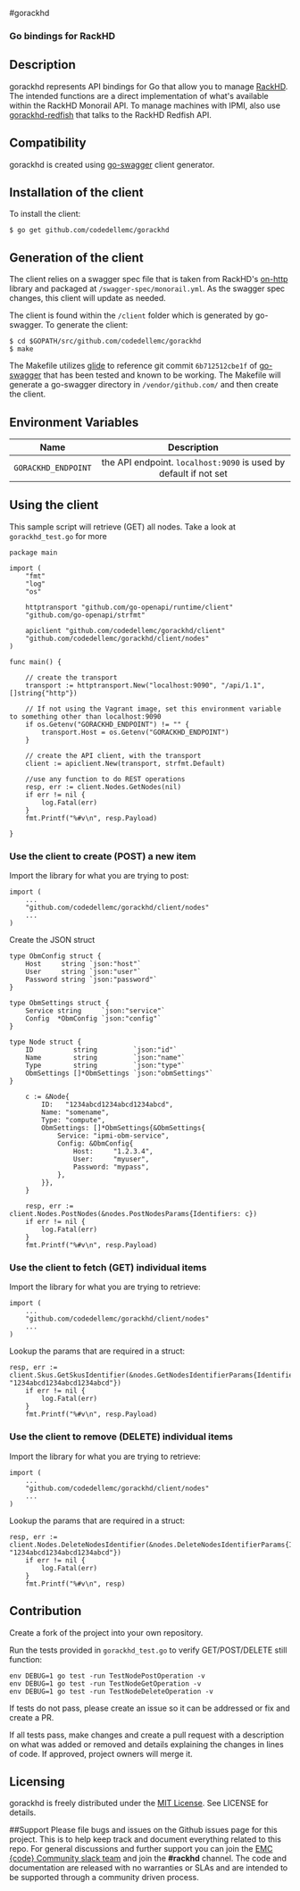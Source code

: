 #gorackhd

### Go bindings for RackHD

## Description
gorackhd represents API bindings for Go that allow you to manage [RackHD](https://github.com/RackHD/RackHD). The intended functions are a direct implementation of what's available within the RackHD Monorail API. To manage machines with IPMI, also use [gorackhd-redfish](https://github.com/codedellemc/gorackhd-redfish) that talks to the RackHD Redfish API.

## Compatibility
gorackhd is created using [go-swagger](https://github.com/go-swagger/go-swagger) client generator.

## Installation of the client
To install the client:
```
$ go get github.com/codedellemc/gorackhd
```

## Generation of the client

The client relies on a swagger spec file that is taken from RackHD's [on-http](https://github.com/RackHD/on-http) library and packaged at `/swagger-spec/monorail.yml`. As the swagger spec changes, this client will update as needed.

The client is found within the `/client` folder which is generated by go-swagger. To generate the client:
```
$ cd $GOPATH/src/github.com/codedellemc/gorackhd
$ make
```

The Makefile utilizes [glide](https://github.com/Masterminds/glide) to reference git commit `6b712512cbe1f` of [go-swagger](https://github.com/go-swagger/go-swagger) that has been tested and known to be working. The Makefile will generate a go-swagger directory in `/vendor/github.com/` and then create the client.

## Environment Variables
| Name        | Description           |
| ------------- |:-------------:|
| `GORACKHD_ENDPOINT`      | the API endpoint. `localhost:9090` is used by default if not set             |


## Using the client

This sample script will retrieve (GET) all nodes. Take a look at `gorackhd_test.go` for more

```
package main

import (
    "fmt"
    "log"
    "os"

    httptransport "github.com/go-openapi/runtime/client"
    "github.com/go-openapi/strfmt"

    apiclient "github.com/codedellemc/gorackhd/client"
    "github.com/codedellemc/gorackhd/client/nodes"
)

func main() {

    // create the transport
    transport := httptransport.New("localhost:9090", "/api/1.1", []string{"http"})

    // If not using the Vagrant image, set this environment variable to something other than localhost:9090
    if os.Getenv("GORACKHD_ENDPOINT") != "" {
        transport.Host = os.Getenv("GORACKHD_ENDPOINT")
    }

    // create the API client, with the transport
    client := apiclient.New(transport, strfmt.Default)

    //use any function to do REST operations
    resp, err := client.Nodes.GetNodes(nil)
    if err != nil {
        log.Fatal(err)
    }
    fmt.Printf("%#v\n", resp.Payload)

}

```

### Use the client to create (POST) a new item
Import the library for what you are trying to post:
```
import (
    ...
    "github.com/codedellemc/gorackhd/client/nodes"
    ...
)
```

Create the JSON struct
```
type ObmConfig struct {
    Host     string `json:"host"`
    User     string `json:"user"`
    Password string `json:"password"`
}

type ObmSettings struct {
    Service string     `json:"service"`
    Config  *ObmConfig `json:"config"`
}

type Node struct {
    ID          string         `json:"id"`
    Name        string         `json:"name"`
    Type        string         `json:"type"`
    ObmSettings []*ObmSettings `json:"obmSettings"`
}
```


```
    c := &Node{
        ID:   "1234abcd1234abcd1234abcd",
        Name: "somename",
        Type: "compute",
        ObmSettings: []*ObmSettings{&ObmSettings{
            Service: "ipmi-obm-service",
            Config: &ObmConfig{
                Host:     "1.2.3.4",
                User:     "myuser",
                Password: "mypass",
            },
        }},
    }

    resp, err := client.Nodes.PostNodes(&nodes.PostNodesParams{Identifiers: c})
    if err != nil {
        log.Fatal(err)
    }
    fmt.Printf("%#v\n", resp.Payload)
```

### Use the client to fetch (GET) individual items

Import the library for what you are trying to retrieve:
```
import (
    ...
    "github.com/codedellemc/gorackhd/client/nodes"
    ...
)
```

Lookup the params that are required in a struct:
```
resp, err := client.Skus.GetSkusIdentifier(&nodes.GetNodesIdentifierParams{Identifier: "1234abcd1234abcd1234abcd"})
    if err != nil {
        log.Fatal(err)
    }
    fmt.Printf("%#v\n", resp.Payload)

```

### Use the client to remove (DELETE) individual items
Import the library for what you are trying to retrieve:
```
import (
    ...
    "github.com/codedellemc/gorackhd/client/nodes"
    ...
)
```

Lookup the params that are required in a struct:
```
resp, err := client.Nodes.DeleteNodesIdentifier(&nodes.DeleteNodesIdentifierParams{Identifier: "1234abcd1234abcd1234abcd"})
    if err != nil {
        log.Fatal(err)
    }
    fmt.Printf("%#v\n", resp)
```

## Contribution
Create a fork of the project into your own repository.

Run the tests provided in `gorackhd_test.go` to verify GET/POST/DELETE still function:
```
env DEBUG=1 go test -run TestNodePostOperation -v
env DEBUG=1 go test -run TestNodeGetOperation -v
env DEBUG=1 go test -run TestNodeDeleteOperation -v
```

If tests do not pass, please create an issue so it can be addressed or fix and create a PR.

If all tests pass, make changes and create a pull request with a description on what was added or removed and details explaining the changes in lines of code. If approved, project owners will merge it.

## Licensing
gorackhd is freely distributed under the [MIT License](http://codedellemc.github.io/sampledocs/LICENSE "LICENSE"). See LICENSE for details.

##Support
Please file bugs and issues on the Github issues page for this project. This is to help keep track and document everything related to this repo. For general discussions and further support you can join the [EMC {code} Community slack team](http://community.codedellemc.com/) and join the **#rackhd** channel. The code and documentation are released with no warranties or SLAs and are intended to be supported through a community driven process.
